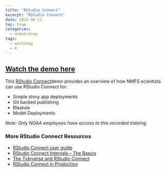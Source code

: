 ```yaml
---
title: "RStudio Connect"
excerpt: "RStudio Connect"
date: 2021-06-11
toc: true
categories:
  - onboarding
tags:
  - workshop
  - R
---
```


## [Watch the demo here](https://drive.google.com/file/d/1SRCn2ANf8SxOMcPsvYuU6LRCaYnvhoZs/view?usp=sharing)

This [RStudio Connect](https://www.rstudio.com/products/connect/)demo provides an overview of how NMFS scientists can use RStudio Connect for:
- Simple shiny app deployments
- Git backed publishing
- Blastula
- Model Deployments

*Note: Only NOAA employees have access to this recorded training*

### More RStudio Connect Resources
- [RStudio Connect user guide](https://docs.rstudio.com/connect/user/)
- [RStudio Connect Internals – The Basics](https://www.rstudio.com/resources/webinars/rstudio-connect-internals-the-basics/)
- [The Tidyverse and RStudio Connect](https://www.rstudio.com/resources/webinars/the-tidyverse-and-rstudio-connect/)
- [RStudio Connect in Production](https://www.rstudio.com/resources/webinars/rstudio-connect-in-production/)
